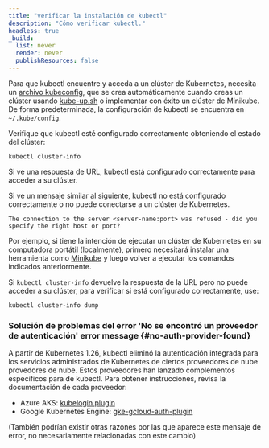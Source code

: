 ```yaml
---
title: "verificar la instalación de kubectl"
description: "Cómo verificar kubectl."
headless: true
_build:
  list: never
  render: never
  publishResources: false
---
```


Para que kubectl encuentre y acceda a un clúster de Kubernetes, necesita un
[archivo kubeconfig](/docs/concepts/configuration/organize-cluster-access-kubeconfig/), que se crea automáticamente cuando creas un clúster usando
[kube-up.sh](https://github.com/kubernetes/kubernetes/blob/master/cluster/kube-up.sh)
o implementar con éxito un clúster de Minikube.
De forma predeterminada, la configuración de kubectl se encuentra en `~/.kube/config`.

Verifique que kubectl esté configurado correctamente obteniendo el estado del clúster:

```shell
kubectl cluster-info
```
Si ve una respuesta de URL, kubectl está configurado correctamente para acceder a su clúster.

Si ve un mensaje similar al siguiente, kubectl no está configurado correctamente o no puede conectarse a un clúster de Kubernetes.
```
The connection to the server <server-name:port> was refused - did you specify the right host or port?
```

Por ejemplo, si tiene la intención de ejecutar un clúster de Kubernetes en su computadora portátil (localmente), primero necesitará instalar una herramienta como [Minikube](https://minikube.sigs.k8s.io/docs/start/) y luego volver a ejecutar los comandos indicados anteriormente.

Si `kubectl cluster-info` devuelve la respuesta de la URL pero no puede acceder a su clúster, para verificar si está configurado correctamente, use:

```shell
kubectl cluster-info dump
```

### Solución de problemas del error 'No se encontró un proveedor de autenticación' error message {#no-auth-provider-found}

A partir de Kubernetes 1.26, kubectl eliminó la autenticación integrada para los servicios administrados de Kubernetes de ciertos proveedores de nube provedores de nube. Estos proveedores han lanzado complementos específicos para de kubectl. Para obtener instrucciones, revisa la documentación de cada proveedor:

* Azure AKS: [kubelogin plugin](https://azure.github.io/kubelogin/)
* Google Kubernetes Engine: [gke-gcloud-auth-plugin](https://cloud.google.com/kubernetes-engine/docs/how-to/cluster-access-for-kubectl#install_plugin)

(También podrían existir otras razones por las que aparece este mensaje de error, no necesariamente relacionadas con este cambio)



